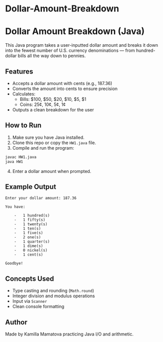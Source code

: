 # Dollar-Amount-Breakdown

# Dollar Amount Breakdown (Java)

This Java program takes a user-inputted dollar amount and breaks it down into the fewest number of U.S. currency denominations — from hundred-dollar bills all the way down to pennies.

## Features

- Accepts a dollar amount with cents (e.g., 187.36)
- Converts the amount into cents to ensure precision
- Calculates:
  - Bills: $100, $50, $20, $10, $5, $1
  - Coins: 25¢, 10¢, 5¢, 1¢
- Outputs a clean breakdown for the user

## How to Run

1. Make sure you have Java installed.
2. Clone this repo or copy the `HW1.java` file.
3. Compile and run the program:

```bash
javac HW1.java
java HW1
```

4. Enter a dollar amount when prompted.

## Example Output

```
Enter your dollar amount: 187.36

You have:

    -   1 hundred(s)
    -   1 fifty(s)
    -   1 twenty(s)
    -   1 ten(s)
    -   1 five(s)
    -   2 one(s)
    -   1 quarter(s)
    -   1 dime(s)
    -   0 nickel(s)
    -   1 cent(s)

Goodbye!
```

## Concepts Used

- Type casting and rounding (`Math.round`)
- Integer division and modulus operations
- Input via `Scanner`
- Clean console formatting

## Author

Made by Kamilla Mamatova practicing Java I/O and arithmetic.
